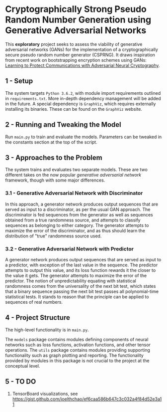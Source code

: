 # Cryptographically Strong Pseudo Random Number Generation using Generative Adversarial Networks
This **exploratory** project seeks to assess the viability of generative 
adversarial networks (GANs) for the implementation of a cryptographically 
secure pseudo random number generator (CSPRNG). It draws inspiration from recent 
work on bootstrapping encryption schemes using GANs: [Learning to Protect Communications
with Adversarial Neural Cryptography](https://arxiv.org/abs/1610.06918).


## 1 - Setup
The system targets `Python 3.6.2`, with module import requirements outlined
in `requirements.txt`. More in-depth dependency management will be added in
the future. A special dependency is `GraphViz`, which requires externally
installing its binaries. These can be found on the `GraphViz` website.


## 2 - Running and Tweaking the Model
Run `main.py` to train and evaluate the models. Parameters can be tweaked
in the constants section at the top of the script.


## 3 - Approaches to the Problem
The system trains and evaluates two separate models. These are two different
takes on the now popular *generative adversarial network* framework, though
with some major differences.

### 3.1 - Generative Adversarial Network with Discriminator
In this approach, a generator network produces output sequences that are served
as input to a discriminator, as per the usual GAN approach. The discriminator is
fed sequences from the generator as well as sequences obtained from a true randomness
source, and attempts to classify sequences as belonging to either category. The
generator attempts to maximize the error of the discriminator, and as thus should
learn the distribution of "true" randomness source used.

### 3.2 - Generative Adversarial Network with Predictor
A generator network produces output sequences that are served as input to a predictor,
with exception of the last value in the sequence. The predictor attempts to output
this value, and its loss function rewards it the closer to the value it gets. The
generator attempts to maximize the error of the predictor. The notion of unpredictability
equating with statistical randomness comes from the universality of the next bit
test, which states that a binary sequence passing the next bit test passes all
polynomial-time statistical tests. It stands to reason that the principle can be applied
to sequences of real numbers.


## 4 - Project Structure
The high-level functionality is in `main.py`. 

The `models` package contains modules defining components of neural networks such 
as loss functions, activation functions, and other tensor operations. The `utils` package 
contains modules providing supporting functionality such as graph plotting and reporting. 
The functionality provided by modules in this package is not crucial to the project 
at the conceptual level.


## 5 - TO DO
1. TensorBoard visualizations, see https://gist.github.com/joelthchao/ef6caa586b647c3c032a4f84d52e3a11